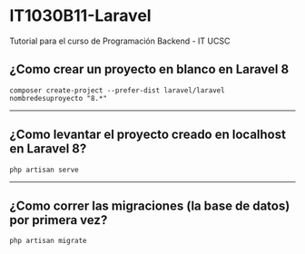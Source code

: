 # IT1030B11-Laravel
Tutorial para el curso de Programación Backend - IT UCSC

## ¿Como crear un proyecto en blanco en Laravel 8
```
composer create-project --prefer-dist laravel/laravel nombredesuproyecto "8.*"
```

---
## ¿Como levantar el proyecto creado en localhost en Laravel 8?
```
php artisan serve
```

---
## ¿Como correr las migraciones (la base de datos) por primera vez?
```
php artisan migrate
```